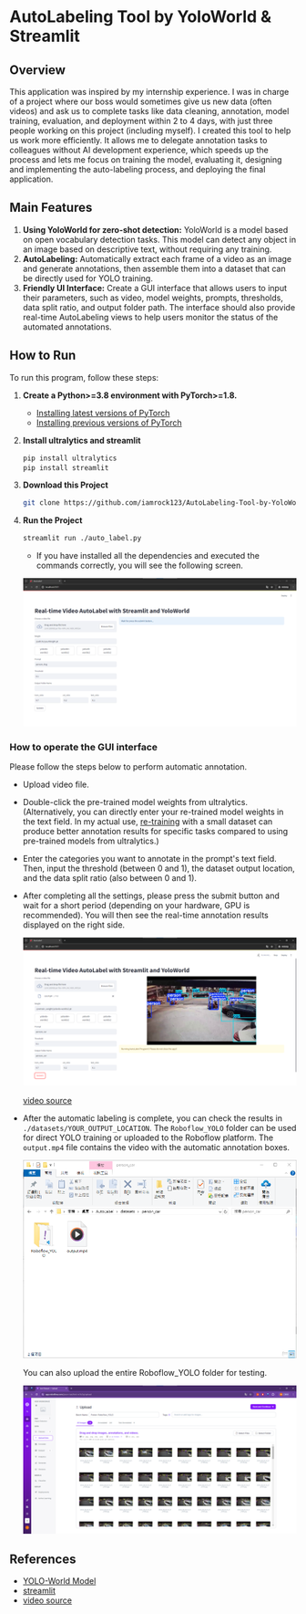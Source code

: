 # AutoLabeling Tool by YoloWorld & Streamlit

## Overview

This application was inspired by my internship experience. I was in charge of a project where our boss would sometimes give us new data (often videos) and ask us to complete tasks like data cleaning, annotation, model training, evaluation, and deployment within 2 to 4 days, with just three people working on this project (including myself). I created this tool to help us work more efficiently. It allows me to delegate annotation tasks to colleagues without AI development experience, which speeds up the process and lets me focus on training the model, evaluating it, designing and implementing the auto-labeling process, and deploying the final application.

## Main Features

1. **Using YoloWorld for zero-shot detection:** YoloWorld is a model based on open vocabulary detection tasks. This model can detect any object in an image based on descriptive text, without requiring any training.
2. **AutoLabeling:** Automatically extract each frame of a video as an image and generate annotations, then assemble them into a dataset that can be directly used for YOLO training.
3. **Friendly UI Interface:** Create a GUI interface that allows users to input their parameters, such as video, model weights, prompts, thresholds, data split ratio, and output folder path. The interface should also provide real-time AutoLabeling views to help users monitor the status of the automated annotations.

## How to Run

To run this program, follow these steps:

1. **Create a Python>=3.8 environment with PyTorch>=1.8.**
    - [Installing latest versions of PyTorch](https://pytorch.org/get-started/locally/)
    - [Installing previous versions of PyTorch](https://pytorch.org/get-started/previous-versions/)

2. **Install ultralytics and streamlit**

    ```sh
    pip install ultralytics
    pip install streamlit
    ```

3. **Download this Project**

    ```sh
    git clone https://github.com/iamrock123/AutoLabeling-Tool-by-YoloWorld-and-Streamlit.git
    ```

4. **Run the Project**

    ```sh
    streamlit run ./auto_label.py
    ```

    - If you have installed all the dependencies and executed the commands correctly, you will see the following screen.

    ![image](./readme_img/main.png)

### How to operate the GUI interface

Please follow the steps below to perform automatic annotation.

- Upload video file.
- Double-click the pre-trained model weights from ultralytics. (Alternatively, you can directly enter your re-trained model weights in the text field. In my actual use, [re-training](https://docs.ultralytics.com/models/yolo-world/) with a small dataset can produce better annotation results for specific tasks compared to using pre-trained models from ultralytics.)
- Enter the categories you want to annotate in the prompt's text field. Then, input the threshold (between 0 and 1), the dataset output location, and the data split ratio (also between 0 and 1).
- After completing all the settings, please press the submit button and wait for a short period (depending on your hardware, GPU is recommended). You will then see the real-time annotation results displayed on the right side.

    ![image](./readme_img/runing.png)

    [video source](https://www.youtube.com/watch?v=lf_nNch_5iw)

- After the automatic labeling is complete, you can check the results in `./datasets/YOUR_OUTPUT_LOCATION`. The `Roboflow_YOLO` folder can be used for direct YOLO training or uploaded to the Roboflow platform. The `output.mp4` file contains the video with the automatic annotation boxes.

    ![image](./readme_img/output_folder.png)
  
  You can also upload the entire Roboflow_YOLO folder for testing.
  
    ![image](./readme_img/roboflow.png)

## References

- [YOLO-World Model](https://docs.ultralytics.com/models/yolo-world/)
- [streamlit](https://streamlit.io/)
- [video source](https://www.youtube.com/watch?v=lf_nNch_5iw)
